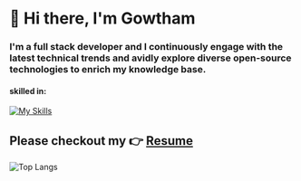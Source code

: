 # 👋 Hi there,  I'm Gowtham 

### I'm a full stack developer and I continuously engage with the latest technical trends and avidly explore diverse open-source technologies to enrich my knowledge base.

#### **skilled in:**
[![My Skills](https://skillicons.dev/icons?i=jquery,ts,nodejs,react,express,postman,java,python,postgres,mysql,bash,powershell,git,github)](https://skillicons.dev)
<br>
 ## Please checkout my 👉 [Resume](https://gowtham2k2.github.io/My-Resume/)

![Top Langs](https://github-readme-stats.vercel.app/api/top-langs/?username=gowtham2k2&layout=compact&theme=dark&text_bold=true&card_width=500)
